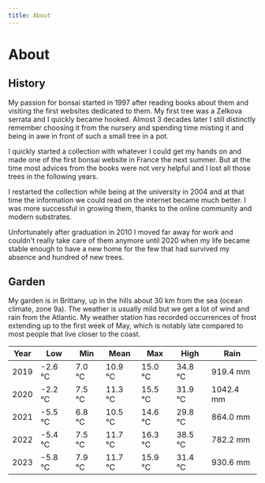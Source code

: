 ```yaml
---
title: About
---
```


# About

## History

My passion for bonsai started in 1997 after reading books about them and
visiting the first websites dedicated to them. My first tree was a Zelkova
serrata and I quickly became hooked. Almost 3 decades later I still distinctly
remember choosing it from the nursery and spending time misting it and being in
awe in front of such a small tree in a pot.

I quickly started a collection with whatever I could get my hands on and made
one of the first bonsai website in France the next summer. But at the time most
advices from the books were not very helpful and I lost all those trees in the
following years.

I restarted the collection while being at the university in 2004 and at that
time the information we could read on the internet became much better. I was
more successful in growing them, thanks to the online community and modern
substrates.

Unfortunately after graduation in 2010 I moved far away for work and couldn't
really take care of them anymore until 2020 when my life became stable enough
to have a new home for the few that had survived my absence and hundred of new
trees.

## Garden

My garden is in Brittany, up in the hills about 30 km from the sea (ocean
climate, zone 9a). The weather is usually mild but we get a lot of wind and
rain from the Atlantic. My weather station has recorded occurrences of frost
extending up to the first week of May, which is notably late compared to most
people that live closer to the coast.

| Year | Low     | Min     | Mean    | Max     | High    | Rain      |
|------|---------|---------|---------|---------|---------|-----------|
| 2019 | -2.6 °C |  7.0 °C | 10.9 °C | 15.0 °C | 34.8 °C |  919.4 mm |
| 2020 | -2.2 °C |  7.5 °C | 11.3 °C | 15.5 °C | 31.9 °C | 1042.4 mm |
| 2021 | -5.5 °C |  6.8 °C | 10.5 °C | 14.6 °C | 29.8 °C |  864.0 mm |
| 2022 | -5.4 °C |  7.5 °C | 11.7 °C | 16.3 °C | 38.5 °C |  782.2 mm |
| 2023 | -5.8 °C |  7.9 °C | 11.7 °C | 15.9 °C | 31.4 °C |  930.6 mm |
